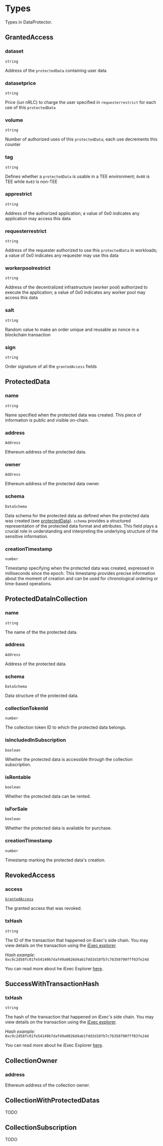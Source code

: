 # Types

Types in DataProtector.

## GrantedAccess

### dataset

`string`

Address of the `protectedData` containing user data

### datasetprice

`string`

Price (iun nRLC) to charge the user specified in `requesterrestrict` for each
use of this `protectedData`

### volume

`string`

Number of authorized uses of this `protectedData`; each use decrements this
counter

### tag

`string`

Defines whether a `protectedData` is usable in a TEE environment; `0x00` is TEE
while `0x03` is non-TEE

### apprestrict

`string`

Address of the authorized application; a value of 0x0 indicates any application
may access this data

### requesterrestrict

`string`

Address of the requester authorized to use this `protectedData` in workloads; a
value of 0x0 indicates any requester may use this data

### workerpoolrestrict

`string`

Address of the decentralized infrastructure (worker pool) authorized to execute
the application; a value of 0x0 indicates any worker pool may access this data

### salt

`string`

Random value to make an order unique and reusable as nonce in a blockchain
transaction

### sign

`string`

Order signature of all the `grantedAccess` fields

## ProtectedData

### name

`string`

Name specified when the protected data was created. This piece of information is
public and visible on-chain.

### address

`Address`

Ethereum address of the protected data.

### owner

`Address`

Ethereum address of the protected data owner.

### schema

`DataSchema`

Data schema for the protected data as defined when the protected data was
created (see [protectedData](./dataProtectorCore/protectData.md)). `schema`
provides a structured representation of the protected data format and
attributes. This field plays a crucial role in understanding and interpreting
the underlying structure of the sensitive information.

### creationTimestamp

`number`

Timestamp specifying when the protected data was created, expressed in
milliseconds since the epoch. This timestamp provides precise information about
the moment of creation and can be used for chronological ordering or time-based
operations.

## ProtectedDataInCollection

### name

`string`

The name of the the protected data.

### address

`Address`

Address of the protected data.

### schema

`DataSchema`

Data structure of the protected data.

### collectionTokenId

`number`

The collection token ID to which the protected data belongs.

### isIncludedInSubscription

`boolean`

Whether the protected data is accessible through the collection subscription.

### isRentable

`boolean`

Whether the protected data can be rented.

### isForSale

`boolean`

Whether the protected data is available for purchase.

### creationTimestamp

`number`

Timestamp marking the protected data's creation.

## RevokedAccess

### access

[`GrantedAccess`](./types.md#grantedaccess)

The granted access that was revoked.

### txHash

`string`

The ID of the transaction that happened on iExec's side chain. You may view
details on the transaction using the [iExec explorer](https://explorer.iex.ec).

<!-- prettier-ignore-start -->
_Hash example:_ `0xc9c2d58fc01fe54149b7daf49a0026d4ab1fdd3d10fb7c76350790fff03fe24d`
<!-- prettier-ignore-end -->

You can read more about he iExec Explorer
[here](https://protocol.docs.iex.ec/for-developers/toolbox/iexec-explorer).

## SuccessWithTransactionHash

### txHash

`string`

The hash of the transaction that happened on iExec's side chain. You may view
details on the transaction using the [iExec explorer](https://explorer.iex.ec).

<!-- prettier-ignore-start -->
_Hash example:_ `0xc9c2d58fc01fe54149b7daf49a0026d4ab1fdd3d10fb7c76350790fff03fe24d`
<!-- prettier-ignore-end -->

You can read more about he iExec Explorer
[here](https://protocol.docs.iex.ec/for-developers/toolbox/iexec-explorer).

## CollectionOwner

### address

Ethereum address of the collection owner.

## CollectionWithProtectedDatas

TODO

## CollectionSubscription

TODO

